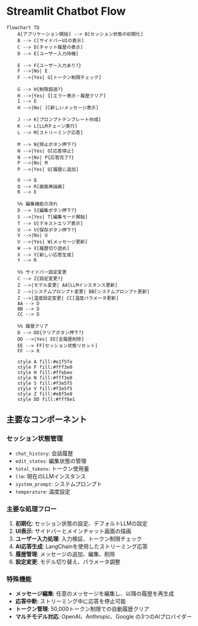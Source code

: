# Streamlit Chatbot Flow

```mermaid
flowchart TD
    A[アプリケーション開始] --> B[セッション状態の初期化]
    B --> C[サイドバーUIの表示]
    C --> D[チャット履歴の表示]
    D --> E[ユーザー入力待機]
    
    E --> F{ユーザー入力あり?}
    F -->|No| E
    F -->|Yes| G[トークン制限チェック]
    
    G --> H{制限超過?}
    H -->|Yes| I[エラー表示・履歴クリア]
    I --> E
    H -->|No| J[新しいメッセージ表示]
    
    J --> K[プロンプトテンプレート作成]
    K --> L[LLMチェーン実行]
    L --> M[ストリーミング応答]
    
    M --> N{停止ボタン押下?}
    N -->|Yes| O[応答停止]
    N -->|No| P{応答完了?}
    P -->|No| M
    P -->|Yes| Q[履歴に追加]
    
    O --> Q
    Q --> R[画面再描画]
    R --> E
    
    %% 編集機能の流れ
    D --> S{編集ボタン押下?}
    S -->|Yes| T[編集モード開始]
    T --> U[テキストエリア表示]
    U --> V{保存ボタン押下?}
    V -->|No| U
    V -->|Yes| W[メッセージ更新]
    W --> X[履歴切り詰め]
    X --> Y[新しい応答生成]
    Y --> R
    
    %% サイドバー設定変更
    C --> Z{設定変更?}
    Z -->|モデル変更| AA[LLMインスタンス更新]
    Z -->|システムプロンプト変更| BB[システムプロンプト更新]
    Z -->|温度設定変更| CC[温度パラメータ更新]
    AA --> D
    BB --> D
    CC --> D
    
    %% 履歴クリア
    D --> DD{クリアボタン押下?}
    DD -->|Yes| EE[全履歴削除]
    EE --> FF[セッション状態リセット]
    FF --> R
    
    style A fill:#e1f5fe
    style F fill:#fff3e0
    style H fill:#ffebee
    style N fill:#fff3e0
    style S fill:#f3e5f5
    style V fill:#f3e5f5
    style Z fill:#e8f5e8
    style DD fill:#fff8e1
```

## 主要なコンポーネント

### セッション状態管理
- `chat_history`: 会話履歴
- `edit_states`: 編集状態の管理
- `total_tokens`: トークン使用量
- `llm`: 現在のLLMインスタンス
- `system_prompt`: システムプロンプト
- `temperature`: 温度設定

### 主要な処理フロー

1. **初期化**: セッション状態の設定、デフォルトLLMの設定
2. **UI表示**: サイドバーとメインチャット画面の描画
3. **ユーザー入力処理**: 入力検証、トークン制限チェック
4. **AI応答生成**: LangChainを使用したストリーミング応答
5. **履歴管理**: メッセージの追加、編集、削除
6. **設定変更**: モデル切り替え、パラメータ調整

### 特殊機能

- **メッセージ編集**: 任意のメッセージを編集し、以降の履歴を再生成
- **応答中断**: ストリーミング中に応答を停止可能
- **トークン管理**: 50,000トークン制限での自動履歴クリア
- **マルチモデル対応**: OpenAI、Anthropic、Google の3つのAIプロバイダー